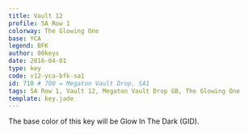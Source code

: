 ```yaml
---
title: Vault 12
profile: SA Row 1
colorway: The Glowing One
base: YCA
legend: BFK
author: 00keys
date: 2016-04-01
type: key
code: v12-yca-bfk-sa1
id: 710 # 700 = Megaton Vault Drop, SA1
tags: SA Row 1, Vault 12, Megaton Vault Drop GB, The Glowing One
template: key.jade
---
```


The base color of this key will be Glow In The Dark (GID).

